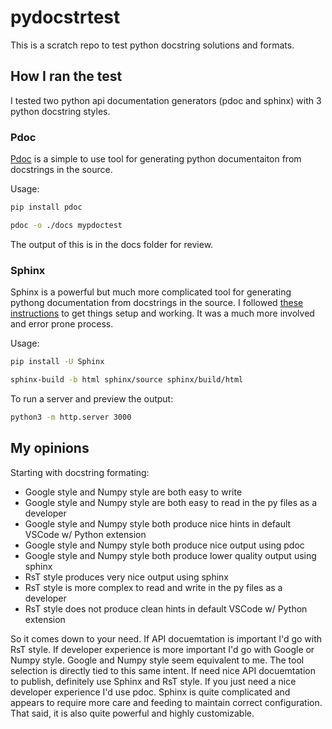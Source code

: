 # pydocstrtest
This is a scratch repo to test python docstring solutions and formats.


## How I ran the test

I tested two python api documentation generators (pdoc and sphinx) with 3 python docstring styles.

### Pdoc
[Pdoc](https://github.com/mitmproxy/pdoc) is a simple to use tool for generating python documentaiton from docstrings in the source.

Usage:
```bash
pip install pdoc

pdoc -o ./docs mypdoctest
```

The output of this is in the docs folder for review.

### Sphinx
Sphinx is a powerful but much more complicated tool for generating pythong documentation from docstrings in the source.  I followed [these instructions](https://medium.com/@richdayandnight/a-simple-tutorial-on-how-to-document-your-python-project-using-sphinx-and-rinohtype-177c22a15b5b) to get things setup and working.  It was a much more involved and error prone process.

Usage:
```bash
pip install -U Sphinx

sphinx-build -b html sphinx/source sphinx/build/html
```

To run a server and preview the output:
```bash
python3 -m http.server 3000
```

## My opinions

Starting with docstring formating:
- Google style and Numpy style are both easy to write
- Google style and Numpy style are both easy to read in the py files as a developer
- Google style and Numpy style both produce nice hints in default VSCode w/ Python extension
- Google style and Numpy style both produce nice output using pdoc
- Google style and Numpy style both produce lower quality output using sphinx
- RsT style produces very nice output using sphinx
- RsT style is more complex to read and write in the py files as a developer
- RsT style does not produce clean hints in default VSCode w/ Python extension

So it comes down to your need.  If API docuemtation is important I'd go with RsT style.  If
developer experience is more important I'd go with Google or Numpy style.  Google and Numpy
style seem equivalent to me.  The tool selection is directly tied to this same intent.  If
need nice API docuemtation to publish, definitely use Sphinx and RsT style.  If you just need
a nice developer experience I'd use pdoc.  Sphinx is quite complicated and appears to require
more care and feeding to maintain correct configuration.  That said, it is also quite powerful
and highly customizable.